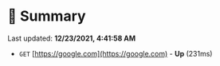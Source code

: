 # 📖 Summary
Last updated: **12/23/2021, 4:41:58 AM**

- `GET` [https://google.com](https://google.com) - **Up** (231ms)

